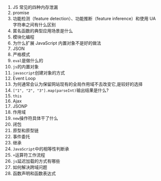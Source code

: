 1. JS 常见的四种内存泄漏
2. promise
3. 功能检测（feature detection）、功能推断（feature inference）和使用 UA 字符串之间有什么区别
4. 匿名函数的典型应用场景是什么
5. 模块化编程
6. 为什么扩展 JavaScript 内置对象不是好的做法
7. JSON
8. 严格模式
9. `eval`是做什么的
10. `js`的内置对象
11. `javascript`创建对象的方式
12. Event Loop
13. 为何通常会认为保留网站现有的全局作用域不去改变它,是较好的选择
14. `["1", "2", "3"].map(parseInt)`输出结果是什么?
15. `this`
16. Ajax
17. JSONP
18. 作用域
19. `new`操作符具体干了什么
20. 闭包
21. 原型和原型链
22. 事件委托
23. 继承
24. `JavaScript`中的相等性判断承
25. `+`运算符工作流程
26. `js`延迟加载的方式有哪些
27. 如何解决跨域问题
28. 函数声明和函数表达式
